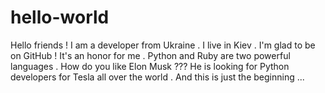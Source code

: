 # hello-world
Hello friends !
I am a developer from Ukraine .
I live in Kiev .
I'm glad to be on GitHub ! It's an honor for me .
Python and Ruby are two powerful languages .
How do you like Elon Musk ???
He is looking for Python developers for Tesla all over the world .
And this is just the beginning ...
